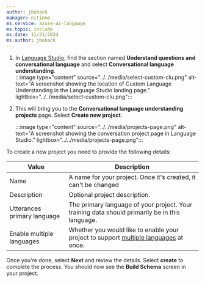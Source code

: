 ```yaml
---
author: jboback
manager: nitinme
ms.service: azure-ai-language
ms.topic: include
ms.date: 11/21/2024
ms.author: jboback
---
```


1. In [Language Studio](https://aka.ms/languageStudio), find the section named **Understand questions and conversational language** and select **Conversational language understanding**.  
    :::image type="content" source="../../media/select-custom-clu.png" alt-text="A screenshot showing the location of Custom Language Understanding in the Language Studio landing page." lightbox="../../media/select-custom-clu.png"::: 
    

2. This will bring you to the **Conversational language understanding projects** page. Select **Create new project**. 

    :::image type="content" source="../../media/projects-page.png" alt-text="A screenshot showing the conversation project page in Language Studio." lightbox="../../media/projects-page.png":::


To create a new project you need to provide the following details:

|Value  | Description  |
|---------|---------|
|Name     | A name for your project. Once it's created, it can't be changed  |
|Description    | Optional project description.        |
|Utterances primary language     | The primary language of your project. Your training data should primarily be in this language.        |
|Enable multiple languages    |  Whether you would like to enable your project to support [multiple languages](../../language-support.md#multi-lingual-option) at once.       |

Once you're done, select **Next** and review the details. Select **create** to complete the process. You should now see the **Build Schema** screen in your project.

